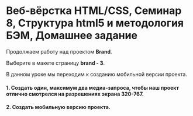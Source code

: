 # Веб-вёрстка HTML/CSS, Семинар 8, Структура html5 и методология БЭМ, Домашнее задание

Продолжаем работу над проектом **Brand**.

Выберите в макете страницу **brand - 3**.

В данном уроке мы переходим к созданию мобильной версии проекта.

#### 1. Создать один, максимум два медиа-запроса, чтобы наш проект отлично смотрелся на разрешениях экрана 320-767.

#### 2. Создать мобильную версию проекта.
